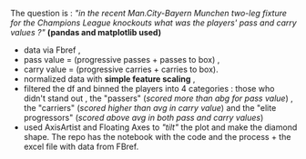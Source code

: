 The question is : _"in the recent Man.City-Bayern Munchen two-leg fixture for the Champions League knockouts what was the players'
pass and carry values ?"_ **(pandas and matplotlib used)**
- data via Fbref ,
- pass value = (progressive passes + passes to box) ,
- carry value = (progressive carries + carries to box).
- normalized data with **simple feature scaling** ,
- filtered the df and binned the players into 4 categories : those who didn't stand out , the "passers" (_scored more than abg for pass value_) ,
the "carriers" (_scored higher than avg in carry value_) and the "elite progressors" (_scored above avg in both pass and carry values_)
- used AxisArtist and Floating Axes to _"tilt"_ the plot and make the diamond shape.
The repo has the notebook with the code and the process + the excel file with data from FBref.
